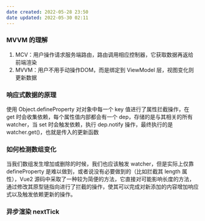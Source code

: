 ```yaml
---
date created: 2022-05-28 23:50
date updated: 2022-05-30 02:11
---
```


### MVVM 的理解

1. MCV：用户操作请求服务端路由，路由调用相应控制器，它获取数据再返给前端渲染
2. MVVM：用户不用手动操作DOM，而是绑定到 ViewModel 层，视图变化则更新数据

### 响应式数据的原理

使用 Object.defineProperty 对对象中每一个 key 值进行了属性拦截操作，在 get 时会收集依赖，每个属性值内部都会有一个 dep，存储的是与其相关的所有 watcher，当 set 时会触发依赖，执行 dep.notify 操作，最终执行的是 watcher.get()，也就是传入的更新函数

### 如何检测数组变化

当我们数组发生增加或删除的时候，我们也应该触发 watcher，但是实际上仅靠 defineProperty 是难以做到，或者说没有必要做到的（比如拦截其 length 属性），Vue2 源码中采取了一种较为简便的方法，它直接对可能影响长度的方法，通过修改其原型链指向进行了拦截的操作，使其可以完成对新添加的内容增加响应式以及触发依赖更新的操作。

### 异步渲染 nextTick

